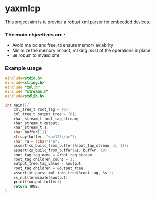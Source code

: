 # yaxmlcp

This project aim is to provide a robust xml parser for embedded devices.
  
### The main objectives are :
* Avoid malloc and free, to ensure memory aviability
* Minimize the memory impact, making most of the operations in place
* Be robust to invalid xml

### Example usage
```C
#include<stdio.h>
#include<string.h>
#include "xml.h"
#include "streams.h"
#include<stdlib.h>

int main(){
    xml_tree_t root_tag = {0};
    xml_tree_t output_tree = {0};
    char_stream_t root_tag_stream;
    char_stream_t output;
    char_stream_t s;
    char buffer[11];
    strcpy(buffer, "<a>123</a>");
    char *a = (char*)"a";
    assert(cs_build_from_buffer(&root_tag_stream, a, 1));
    assert(cs_build_from_buffer(&s, buffer, 10));
    root_tag.tag_name = &root_tag_stream;
    root_tag.children_count = 1;
    output_tree.tag_value = &output;
    root_tag.children = &output_tree;
    assert(xt_parse_xml_into_tree(&root_tag, &s));
    cs_nullterminate(&output);
    printf(output.buffer);
    return TRUE;
}
```
